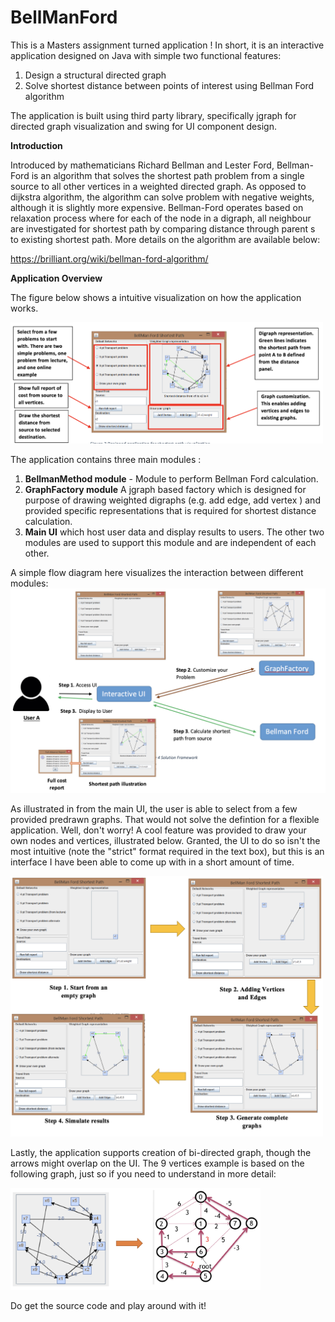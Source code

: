 # BellManFord 

This is a Masters assignment turned application ! In short, it is an interactive application designed on Java with simple two functional features: 

1. Design a structural directed graph
2. Solve shortest distance between points of interest using Bellman Ford algorithm

The application is built using third party library, specifically jgraph for directed graph visualization and swing for UI component design. 

__Introduction__

Introduced by mathematicians Richard Bellman and Lester Ford, Bellman-Ford is an algorithm that solves the shortest path problem from a single source to all other vertices in a weighted directed graph. As opposed to dijkstra algorithm, the algorithm can solve problem with negative weights, although it is slightly more expensive. Bellman-Ford operates based on relaxation process where for each of the node in a digraph, all neighbour are investigated for shortest path by comparing distance through parent s to existing shortest path. More details on the algorithm are available below: 

https://brilliant.org/wiki/bellman-ford-algorithm/

__Application Overview__

The figure below shows a intuitive visualization on how the application works.

<img src="/App_Overview.png?" width="500"/>

The application contains three main modules : 

1. __BellmanMethod module__ - Module to perform Bellman Ford calculation.
2. __GraphFactory module__ A jgraph based factory which is designed for purpose of drawing weighted digraphs (e.g. add edge, add vertex
) and provided specific representations that is required for shortest distance calculation.
3. __Main UI__ which host user data and display results to users. The other two modules are used to support this module and are independent of each other.

A simple flow diagram here visualizes the interaction between different modules:
<img src="/App_Usage.png?" width="600"/>

As illustrated in from the main UI, the user is able to select from a few provided predrawn graphs. That would not solve the defintion for a flexible application. Well, don't worry! 
A cool feature was provided to draw your own nodes and vertices, illustrated below. Granted, the UI to do so isn't the most intuitive (note the "strict" format required in the text box), but this is an interface I have been able to come up with in a short amount of time.

<img src="/Use_Case1.png?" width="500"/>

Lastly, the application supports creation of bi-directed graph, though the arrows might overlap on the UI. The 9 vertices example is based on the following graph, just so if you need to understand in more detail: 

<img src="/9_Vertice_Example.png?" width="400"/>

Do get the source code and play around with it!
